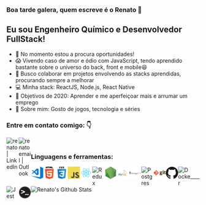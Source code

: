 ### Boa tarde galera, quem escreve é o Renato 🙌

## Eu sou Engenheiro Químico e Desenvolvedor FullStack!
- 🙏 No momento estou a procura oportunidades!
- 😱 Vivendo caso de amor e ódio com JavaScript, tendo aprendido bastante sobre o universo do back, front e mobile😆
- 👯 Busco colaborar em projetos envolvendo as stacks aprendidas, procurando sempre a melhorar
- 💻 Minha stack: ReactJS, Node.js, React Native
- 📕 Objetivos de 2020: Aprender e me aperfeiçoar mais e arrumar um emprego
- 💬 Sobre mim: Gosto de jogos, tecnologia e séries

### Entre em contato comigo: 👇
[<img align="left" alt="renato | LinkedIn" width="32px" src="https://cdn.jsdelivr.net/npm/simple-icons@v3/icons/linkedin.svg" />](https://www.linkedin.com/in/renatodesouzapenteadodecastro/)
[<img align="left" alt="renatoemail | Outlook" width="32px" src="https://cdn.jsdelivr.net/npm/simple-icons@3.4.1/icons/microsoftoutlook.svg" />](mailto:renatocastro02@hotmail.com) 

</br>

### Linguagens e ferramentas:

[<img align="left" alt="Visual Studio Code" width="32px" src="https://raw.githubusercontent.com/github/explore/80688e429a7d4ef2fca1e82350fe8e3517d3494d/topics/visual-studio-code/visual-studio-code.png" />](https://code.visualstudio.com/)
[<img align="left" alt="HTML5" width="32px" src="https://raw.githubusercontent.com/github/explore/80688e429a7d4ef2fca1e82350fe8e3517d3494d/topics/html/html.png" />](https://developer.mozilla.org/pt-BR/docs/Web/HTML/HTML5)
[<img align="left" alt="CSS3" width="32px" src="https://raw.githubusercontent.com/github/explore/80688e429a7d4ef2fca1e82350fe8e3517d3494d/topics/css/css.png" />](https://developer.mozilla.org/pt-BR/docs/Archive/CSS3)
[<img align="left" alt="JavaScript" width="32px" src="https://raw.githubusercontent.com/github/explore/80688e429a7d4ef2fca1e82350fe8e3517d3494d/topics/javascript/javascript.png" />](https://www.javascript.com/)
[<img align="left" alt="React" width="32px" src="https://raw.githubusercontent.com/github/explore/80688e429a7d4ef2fca1e82350fe8e3517d3494d/topics/react/react.png" />](https://pt-br.reactjs.org/)
[<img align="left" alt="Redux" width="32px" src="https://img2.gratispng.com/20181122/fzo/kisspng-redux-react-javascript-library-application-softwar-egghead-intro-to-redux-5bf74afc404894.3460027115429332442633.jpg"/>](https://redux.js.org/)
[<img align="left" alt="Node.js" width="32px" src="https://raw.githubusercontent.com/github/explore/80688e429a7d4ef2fca1e82350fe8e3517d3494d/topics/nodejs/nodejs.png" />](https://nodejs.org/en/)
[<img align="left" alt="MySQL" width="32px" src="https://raw.githubusercontent.com/github/explore/80688e429a7d4ef2fca1e82350fe8e3517d3494d/topics/mysql/mysql.png" />](https://www.mysql.com/)
[<img align="left" alt="MongoDB" width="32px" src="https://raw.githubusercontent.com/github/explore/80688e429a7d4ef2fca1e82350fe8e3517d3494d/topics/mongodb/mongodb.png" />](https://www.mongodb.com/)
[<img align="left" alt="Postgres" width="32px" src="https://upload.wikimedia.org/wikipedia/commons/thumb/2/29/Postgresql_elephant.svg/1200px-Postgresql_elephant.svg.png" />](https://www.postgresql.org/)
[<img align="left" alt="Git" width="32px" src="https://raw.githubusercontent.com/github/explore/80688e429a7d4ef2fca1e82350fe8e3517d3494d/topics/git/git.png" />](https://git-scm.com/)
[<img align="left" alt="GitHub" width="32px" src="https://raw.githubusercontent.com/github/explore/78df643247d429f6cc873026c0622819ad797942/topics/github/github.png" />](http://github.com/)
[<img align="left" alt="Docker" width="32px" src="https://cdn3.iconfinder.com/data/icons/social-media-2169/24/social_media_social_media_logo_docker-512.png" />](https://www.docker.com/)
[<img align="left" alt="Jest" width="32px" src="https://upload-icon.s3.us-east-2.amazonaws.com/uploads/icons/png/5894313931548218185-512.png" />](https://jestjs.io/)
[<img align="left" alt="Terminal" width="32px" src="https://raw.githubusercontent.com/github/explore/80688e429a7d4ef2fca1e82350fe8e3517d3494d/topics/terminal/terminal.png" />](https://pt.wikipedia.org/wiki/PowerShell)

<br />

---

<img align="left" alt="Renato's Github Stats" src="https://github-readme-stats.vercel.app/api?username=RenatoDTH&hide=contribs,prs&show_icons=true" />
